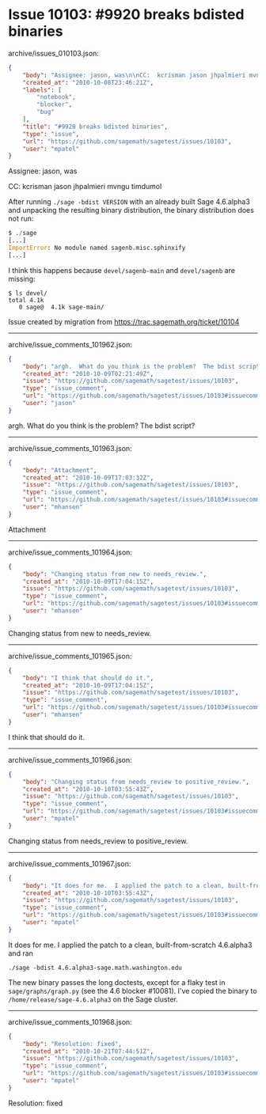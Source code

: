 # Issue 10103: #9920 breaks bdisted binaries

archive/issues_010103.json:
```json
{
    "body": "Assignee: jason, was\n\nCC:  kcrisman jason jhpalmieri mvngu timdumol\n\nAfter running `./sage -bdist VERSION` with an already built Sage 4.6.alpha3 and unpacking the resulting binary distribution, the binary distribution does not run:\n\n```python\n$ ./sage\n[...]\nImportError: No module named sagenb.misc.sphinxify\n[...]\n```\n\nI think this happens because `devel/sagenb-main` and `devel/sagenb` are missing:\n\n```\n$ ls devel/\ntotal 4.1k\n   0 sage@  4.1k sage-main/\n```\n\n\n\nIssue created by migration from https://trac.sagemath.org/ticket/10104\n\n",
    "created_at": "2010-10-08T23:46:21Z",
    "labels": [
        "notebook",
        "blocker",
        "bug"
    ],
    "title": "#9920 breaks bdisted binaries",
    "type": "issue",
    "url": "https://github.com/sagemath/sagetest/issues/10103",
    "user": "mpatel"
}
```
Assignee: jason, was

CC:  kcrisman jason jhpalmieri mvngu timdumol

After running `./sage -bdist VERSION` with an already built Sage 4.6.alpha3 and unpacking the resulting binary distribution, the binary distribution does not run:

```python
$ ./sage
[...]
ImportError: No module named sagenb.misc.sphinxify
[...]
```

I think this happens because `devel/sagenb-main` and `devel/sagenb` are missing:

```
$ ls devel/
total 4.1k
   0 sage@  4.1k sage-main/
```



Issue created by migration from https://trac.sagemath.org/ticket/10104





---

archive/issue_comments_101962.json:
```json
{
    "body": "argh.  What do you think is the problem?  The bdist script?",
    "created_at": "2010-10-09T02:21:49Z",
    "issue": "https://github.com/sagemath/sagetest/issues/10103",
    "type": "issue_comment",
    "url": "https://github.com/sagemath/sagetest/issues/10103#issuecomment-101962",
    "user": "jason"
}
```

argh.  What do you think is the problem?  The bdist script?



---

archive/issue_comments_101963.json:
```json
{
    "body": "Attachment",
    "created_at": "2010-10-09T17:03:32Z",
    "issue": "https://github.com/sagemath/sagetest/issues/10103",
    "type": "issue_comment",
    "url": "https://github.com/sagemath/sagetest/issues/10103#issuecomment-101963",
    "user": "mhansen"
}
```

Attachment



---

archive/issue_comments_101964.json:
```json
{
    "body": "Changing status from new to needs_review.",
    "created_at": "2010-10-09T17:04:15Z",
    "issue": "https://github.com/sagemath/sagetest/issues/10103",
    "type": "issue_comment",
    "url": "https://github.com/sagemath/sagetest/issues/10103#issuecomment-101964",
    "user": "mhansen"
}
```

Changing status from new to needs_review.



---

archive/issue_comments_101965.json:
```json
{
    "body": "I think that should do it.",
    "created_at": "2010-10-09T17:04:15Z",
    "issue": "https://github.com/sagemath/sagetest/issues/10103",
    "type": "issue_comment",
    "url": "https://github.com/sagemath/sagetest/issues/10103#issuecomment-101965",
    "user": "mhansen"
}
```

I think that should do it.



---

archive/issue_comments_101966.json:
```json
{
    "body": "Changing status from needs_review to positive_review.",
    "created_at": "2010-10-10T03:55:43Z",
    "issue": "https://github.com/sagemath/sagetest/issues/10103",
    "type": "issue_comment",
    "url": "https://github.com/sagemath/sagetest/issues/10103#issuecomment-101966",
    "user": "mpatel"
}
```

Changing status from needs_review to positive_review.



---

archive/issue_comments_101967.json:
```json
{
    "body": "It does for me.  I applied the patch to a clean, built-from-scratch 4.6.alpha3 and ran\n\n  `./sage -bdist 4.6.alpha3-sage.math.washington.edu`\n\nThe new binary passes the long doctests, except for a flaky test in `sage/graphs/graph.py` (see the 4.6 blocker #10081). I've copied the binary to `/home/release/sage-4.6.alpha3` on the Sage cluster.",
    "created_at": "2010-10-10T03:55:43Z",
    "issue": "https://github.com/sagemath/sagetest/issues/10103",
    "type": "issue_comment",
    "url": "https://github.com/sagemath/sagetest/issues/10103#issuecomment-101967",
    "user": "mpatel"
}
```

It does for me.  I applied the patch to a clean, built-from-scratch 4.6.alpha3 and ran

  `./sage -bdist 4.6.alpha3-sage.math.washington.edu`

The new binary passes the long doctests, except for a flaky test in `sage/graphs/graph.py` (see the 4.6 blocker #10081). I've copied the binary to `/home/release/sage-4.6.alpha3` on the Sage cluster.



---

archive/issue_comments_101968.json:
```json
{
    "body": "Resolution: fixed",
    "created_at": "2010-10-21T07:44:51Z",
    "issue": "https://github.com/sagemath/sagetest/issues/10103",
    "type": "issue_comment",
    "url": "https://github.com/sagemath/sagetest/issues/10103#issuecomment-101968",
    "user": "mpatel"
}
```

Resolution: fixed
